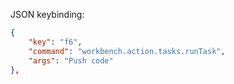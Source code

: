 JSON keybinding:
```json
{
    "key": "f6",
    "command": "workbench.action.tasks.runTask",
    "args": "Push code"
},
```
